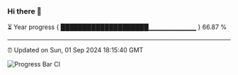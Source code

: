 ### Hi there 👋

⏳ Year progress { ████████████████████▁▁▁▁▁▁▁▁▁▁ } 66.87 %

---

⏰ Updated on Sun, 01 Sep 2024 18:15:40 GMT

![Progress Bar CI](https://github.com/liununu/liununu/workflows/Progress%20Bar%20CI/badge.svg)
